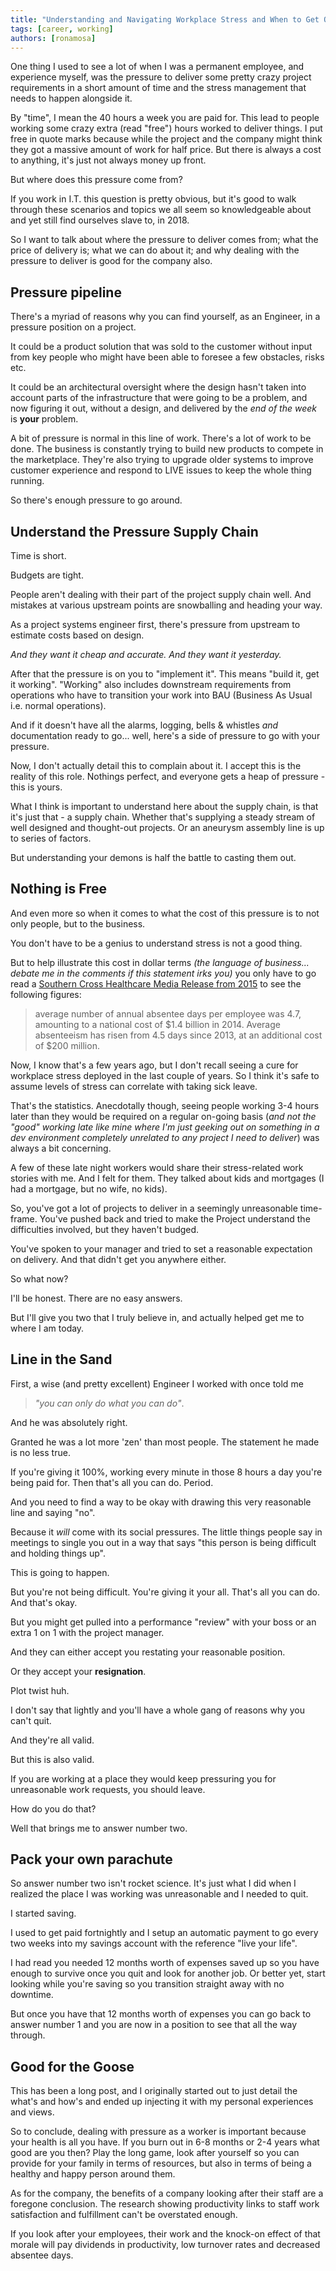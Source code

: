 ```yaml
---
title: "Understanding and Navigating Workplace Stress and When to Get Out"
tags: [career, working]
authors: [ronamosa]
---
```


One thing I used to see a lot of when I was a permanent employee, and experience myself, was the pressure to deliver some pretty crazy project requirements in a short amount of time and the stress management that needs to happen alongside it.

By "time", I mean the 40 hours a week you are paid for. This lead to people working some crazy extra (read "free") hours worked to deliver things. I put free in quote marks because while the project and the company might think they got a massive amount of work for half price. But there is always a cost to anything, it's just not always money up front.

<!--truncate-->

But where does this pressure come from?

If you work in I.T. this question is pretty obvious, but it's good to walk through these scenarios and topics we all seem so knowledgeable about and yet still find ourselves slave to, in 2018.

So I want to talk about where the pressure to deliver comes from; what the price of delivery is; what we can do about it; and why dealing with the pressure to deliver is good for the company also.

## Pressure pipeline

There's a myriad of reasons why you can find yourself, as an Engineer, in a pressure position on a project.

It could be a product solution that was sold to the customer without input from key people who might have been able to foresee a few obstacles, risks etc.

It could be an architectural oversight where the design hasn't taken into account parts of the infrastructure that were going to be a problem, and now figuring it out, without a design, and delivered by the _end of the week_ is **your** problem.

A bit of pressure is normal in this line of work. There's a lot of work to be done. The business is constantly trying to build new products to compete in the marketplace. They're also trying to upgrade older systems to improve customer experience and respond to LIVE issues to keep the whole thing running.

So there's enough pressure to go around.

## Understand the Pressure Supply Chain

Time is short.

Budgets are tight.

People aren't dealing with their part of the project supply chain well. And mistakes at various upstream points are snowballing and heading your way.

As a project systems engineer first, there's pressure from upstream to estimate costs based on design.

_And they want it cheap and accurate. And they want it yesterday._

After that the pressure is on you to "implement it". This means "build it, get it working". "Working" also includes downstream requirements from operations who have to transition your work into BAU (Business As Usual i.e. normal operations).

And if it doesn't have all the alarms, logging, bells & whistles _and_ documentation ready to go... well, here's a side of pressure to go with your pressure.

Now, I don't actually detail this to complain about it. I accept this is the reality of this role. Nothings perfect, and everyone gets a heap of pressure - this is yours.

What I think is important to understand here about the supply chain, is that it's just that - a supply chain. Whether that's supplying a steady stream of well designed and thought-out projects. Or an aneurysm assembly line is up to series of factors.

But understanding your demons is half the battle to casting them out.

## Nothing is Free

And even more so when it comes to what the cost of this pressure is to not only people, but to the business.

You don't have to be a genius to understand stress is not a good thing.

But to help illustrate this cost in dollar terms _(the language of business... debate me in the comments if this statement irks you)_ you only have to go read a [Southern Cross Healthcare Media Release from 2015](https://www.southerncross.co.nz/group/media-releases/2015/six-point-seven-million-working-days-lost-to-due-to-absence) to see the following figures:

> average number of annual absentee days per employee was 4.7, amounting to a national cost of $1.4 billion in 2014.
> Average absenteeism has risen from 4.5 days since 2013, at an additional cost of $200 million.

Now, I know that's a few years ago, but I don't recall seeing a cure for workplace stress deployed in the last couple of years. So I think it's safe to assume levels of stress can correlate with taking sick leave.

That's the statistics. Anecdotally though, seeing people working 3-4 hours later than they would be required on a regular on-going basis (_and not the "good" working late like mine where I'm just geeking out on something in a dev environment completely unrelated to any project I need to deliver_) was always a bit concerning.

A few of these late night workers would share their stress-related work stories with me. And I felt for them. They talked about kids and mortgages (I had a mortgage, but no wife, no kids).

So, you've got a lot of projects to deliver in a seemingly unreasonable time-frame. You've pushed back and tried to make the Project understand the difficulties involved, but they haven't budged.

You've spoken to your manager and tried to set a reasonable expectation on delivery. And that didn't get you anywhere either.

So what now?

I'll be honest. There are no easy answers.

But I'll give you two that I truly believe in, and actually helped get me to where I am today.

## Line in the Sand

First, a wise (and pretty excellent) Engineer I worked with once told me

>_"you can only do what you can do"_.

And he was absolutely right.

Granted he was a lot more 'zen' than most people. The statement he made is no less true.

If you're giving it 100%, working every minute in those 8 hours a day you're being paid for. Then that's all you can do. Period.

And you need to find a way to be okay with drawing this very reasonable line and saying "no".

Because it _will_ come with its social pressures. The little things people say in meetings to single you out in a way that says "this person is being difficult and holding things up".

This is going to happen.

But you're not being difficult. You're giving it your all. That's all you can do. And that's okay.

But you might get pulled into a performance "review" with your boss or an extra 1 on 1 with the project manager.

And they can either accept you restating your reasonable position.

Or they accept your __**resignation**__.

Plot twist huh.

I don't say that lightly and you'll have a whole gang of reasons why you can't quit.

And they're all valid.

But this is also valid.

If you are working at a place they would keep pressuring you for unreasonable work requests, you should leave.

How do you do that?

Well that brings me to answer number two.

## Pack your own parachute

So answer number two isn't rocket science. It's just what I did when I realized the place I was working was unreasonable and I needed to quit.

I started saving.

I used to get paid fortnightly and I setup an automatic payment to go every two weeks into my savings account with the reference "live your life".

I had read you needed 12 months worth of expenses saved up so you have enough to survive once you quit and look for another job. Or better yet, start looking while you're saving so you transition straight away with no downtime.

But once you have that 12 months worth of expenses you can go back to answer number 1 and you are now in a position to see that all the way through.

## Good for the Goose

This has been a long post, and I originally started out to just detail the what's and how's and ended up injecting it with my personal experiences and views.

So to conclude, dealing with pressure as a worker is important because your health is all you have. If you burn out in 6-8 months or 2-4 years what good are you then? Play the long game, look after yourself so you can provide for your family in terms of resources, but also in terms of being a healthy and happy person around them.

As for the company, the benefits of a company looking after their staff are a foregone conclusion. The research showing productivity links to staff work satisfaction and fulfillment can't be overstated enough.

If you look after your employees, their work and the knock-on effect of that morale will pay dividends in productivity, low turnover rates and decreased absentee days.
